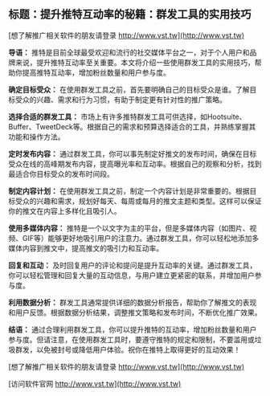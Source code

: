 ## **标题：提升推特互动率的秘籍：群发工具的实用技巧**

[想了解推广相关软件的朋友请登录 http://www.vst.tw](http://www.vst.tw)

**导语：**
推特是目前全球最受欢迎和流行的社交媒体平台之一，对于个人用户和品牌来说，提升推特互动率至关重要。本文将介绍一些使用群发工具的实用技巧，帮助你提高推特互动率，增加粉丝数量和用户参与度。

**确定目标受众：**
在使用群发工具之前，首先要明确自己的目标受众是谁。了解目标受众的兴趣、需求和行为习惯，有助于制定更有针对性的推广策略。

**选择合适的群发工具：**
市场上有许多推特群发工具可供选择，如Hootsuite、Buffer、TweetDeck等。根据自己的需求和预算选择适合的工具，并熟练掌握其功能和操作方法。

**定时发布内容：**
通过群发工具，你可以事先制定好推文的发布时间，确保在目标受众在线的高峰期发布内容，提高曝光率和互动率。根据自己的观察和分析，找到最适合你目标受众的发布时间段。

**制定内容计划：**
在使用群发工具之前，制定一个内容计划是非常重要的。根据目标受众的兴趣和需求，规划好每天、每周或每月的推文主题和类型。这样可以保证你的推文在内容上多样化且吸引人。

**使用多媒体内容：**
推特是一个以文字为主的平台，但是多媒体内容（如图片、视频、GIF等）能够更好地吸引用户的注意力。通过群发工具，你可以轻松地添加多媒体内容到推文中，提高推文的吸引力和互动率。

**回复和互动：**
及时回复用户的评论和提问是提升互动率的关键。通过群发工具，你可以轻松管理和回复大量的互动信息，与用户建立更紧密的联系，并增加用户参与度。

**利用数据分析：**
群发工具通常提供详细的数据分析报告，帮助你了解推文的表现和用户反馈。根据数据分析结果，调整推文策略和发布时间，不断优化推广效果。

**结语：**
通过合理利用群发工具，你可以提升推特的互动率，增加粉丝数量和用户参与度。但请注意，在使用群发工具时，要遵守推特的规定和限制，不要滥用或垃圾群发，以免被封号或降低用户体验。祝你在推特上取得更好的互动效果！

[想了解推广相关软件的朋友请登录 http://www.vst.tw](http://www.vst.tw)


[访问软件官网 http://www.vst.tw](http://www.vst.tw)

